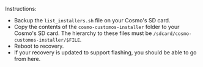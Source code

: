 Instructions:

- Backup the `list_installers.sh` file on your Cosmo's SD card.
- Copy the contents of the `cosmo-customos-installer` folder to your Cosmo's SD card. The hierarchy to these files must be `/sdcard/cosmo-customos-installer/$FILE`.
- Reboot to recovery.
- If your recovery is updated to support flashing, you should be able to go from here.
